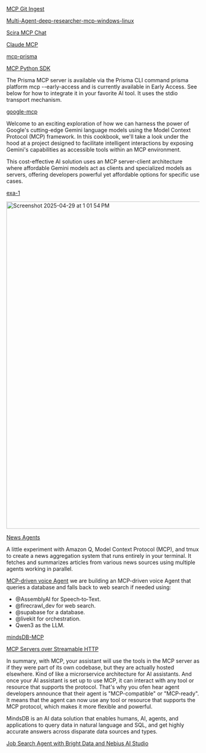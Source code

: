 [MCP Git Ingest](https://github.com/adhikasp/mcp-git-ingest/tree/master)

[Multi-Agent-deep-researcher-mcp-windows-linux](https://github.com/patchy631/ai-engineering-hub/tree/main/Multi-Agent-deep-researcher-mcp-windows-linux/mcp-linux)

[Scira MCP Chat](https://github.com/zaidmukaddam/scira-mcp-chat/tree/desktop)

[Claude MCP](https://www.claudemcp.com/blog/langchain-mcp-adapters#google_vignette)

[mcp-prisma](https://www.prisma.io/docs/postgres/mcp-server)

[MCP Python SDK](https://github.com/modelcontextprotocol/python-sdk/blob/main/README.md)

The Prisma MCP server is available via the Prisma CLI command prisma platform mcp --early-access and is currently available in Early Access. See below for how to integrate it in your favorite AI tool. It uses the stdio transport mechanism.

[google-mcp](https://github.com/GoogleCloudPlatform/generative-ai/tree/main/gemini/mcp)

Welcome to an exciting exploration of how we can harness the power of Google's cutting-edge Gemini language models using the Model Context Protocol (MCP) framework. In this cookbook, we'll take a look under the hood at a project designed to facilitate intelligent interactions by exposing Gemini's capabilities as accessible tools within an MCP environment.

This cost-effective AI solution uses an MCP server-client architecture where affordable Gemini models act as clients and specialized models as servers, offering developers powerful yet affordable options for specific use cases.

[exa-1](https://qiita.com/moritalous/items/9be1fa97048bc1695ce7)

<img width="853" alt="Screenshot 2025-04-29 at 1 01 54 PM" src="https://github.com/user-attachments/assets/4707f02f-3f14-4cac-990f-d087df19874f" />

[News Agents](https://github.com/eugeneyan/news-agents)

A little experiment with Amazon Q, Model Context Protocol (MCP), and tmux to create a news aggregation system that runs entirely in your terminal. It fetches and summarizes articles from various news sources using multiple agents working in parallel.

[MCP-driven voice Agent](https://x.com/_avichawla/status/1929787639261286705)
we are building an MCP-driven voice Agent that queries a database and falls back to web search if needed using:

- @AssemblyAI
 for Speech‐to‐Text.
- @firecrawl_dev
 for web search.
- @supabase
 for a database.
- @livekit
 for orchestration.
- Qwen3 as the LLM.



[mindsDB-MCP](https://github.com/mindsdb/mindsdb)

[MCP Servers over Streamable HTTP](https://github.com/alejandro-ao/mcp-streamable-http?tab=readme-ov-file)

In summary, with MCP, your assistant will use the tools in the MCP server as if they were part of its own codebase, but they are actually hosted elsewhere. Kind of like a microrservice architecture for AI assistants. And once your AI assistant is set up to use MCP, it can interact with any tool or resource that supports the protocol. That's why you ofen hear agent developers announce that their agent is "MCP-compatible" or "MCP-ready". It means that the agent can now use any tool or resource that supports the MCP protocol, which makes it more flexible and powerful.

MindsDB is an AI data solution that enables humans, AI, agents, and applications to query data in natural language and SQL, and get highly accurate answers across disparate data sources and types.

[Job Search Agent with Bright Data and Nebius AI Studio](https://github.com/Arindam200/awesome-ai-apps/tree/main/advance_ai_agents/job_finder_agent)
